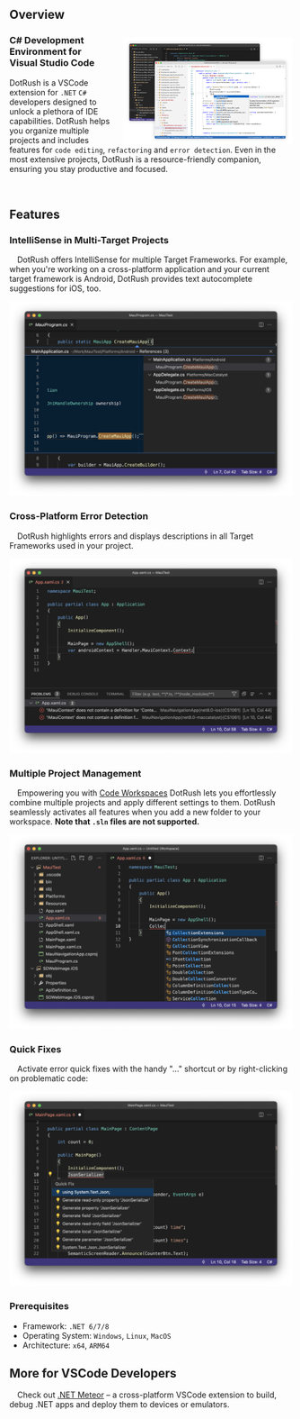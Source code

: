 ## Overview

<img align="right" width="60%" src="assets/image1.png" style="padding: 2% 0% 0% 4%"/>

### C# Development Environment for Visual Studio Code
DotRush is a VSCode extension for `.NET` `C#` developers designed to unlock a plethora of IDE capabilities. DotRush helps you organize multiple projects and includes features for `code editing`, `refactoring` and `error detection`. Even in the most extensive projects, DotRush is a resource-friendly companion, ensuring you stay productive and focused.

<br clear="right"/>

## Features

### IntelliSense in Multi-Target Projects
&emsp;DotRush offers IntelliSense for multiple Target Frameworks. For example, when you're working on a cross-platform application and your current target framework is Android, DotRush provides text autocomplete suggestions for iOS, too.

<img src="assets/image2.png"/>


### Cross-Platform Error Detection
&emsp;DotRush highlights errors and displays descriptions in all Target Frameworks used in your project.

<img src="assets/image3.png"/>


### Multiple Project Management
&emsp;Empowering you with [Code Workspaces](https://code.visualstudio.com/docs/editor/workspaces) DotRush lets you effortlessly combine multiple projects and apply different settings to them. DotRush seamlessly activates all features when you add a new folder to your workspace. **Note that `.sln` files are not supported.**

<img src="assets/image4.png" />


### Quick Fixes
&emsp;Activate error quick fixes with the handy "..." shortcut or by right-clicking on problematic code:

<img src="assets/image5.png"/>

### Prerequisites
- Framework: `.NET 6/7/8`
- Operating System: `Windows`, `Linux`, `MacOS`
- Architecture: `x64`, `ARM64`

## More for VSCode Developers
&emsp;Check out [.NET Meteor](https://github.com/JaneySprings/DotNet.Meteor) – a cross-platform VSCode extension to build, debug .NET apps and deploy them to devices or emulators.
